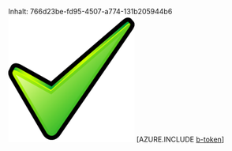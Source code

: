 Inhalt: 766d23be-fd95-4507-a774-131b205944b6![Bild](84d66e8d-020b-4583-ad44-d64adfbaa570.png)
[AZURE.INCLUDE [b-token](2a407350-b252-4c1b-8518-0828ad39c4d4.md)]
